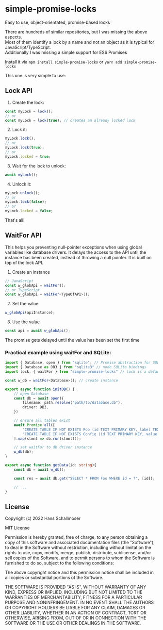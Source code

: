 # simple-promise-locks
Easy to use, object-orientated, promise-based locks

There are hundreds of similar repositories, but I was missing the above aspects.<br/>
Most of them identify a lock by a name and not an object as it is typical for JavaScript/TypeScript.<br/>
Additionally I was missing a simple support for ES6 Promises

Install it via `npm install simple-promise-locks` or `yarn add simple-promise-locks`

This one is very simple to use:

## Lock API

1. Create the lock:

````javascript
const myLock = lock();
// or
const myLock = lock(true); // creates an already locked lock
````

2. Lock it:

````javascript
myLock.lock();
// or
myLock.lock(true);
// or
myLock.locked = true;
````
3. Wait for the lock to unlock:

````javascript
await myLock();
````

4. Unlock it:

````javascript
myLock.unlock();
// or
myLock.lock(false);
// or
myLock.locked = false;
````

That's all!

## WaitFor API

This helps you preventing null-pointer exceptions when using global variables like database drivers. It delays the access to the API until the instance has been created, instead of throwing a null pointer. It is built on top of the lock API.

1. Create an instance

````typescript
// JavaScript
const w_globApi = waitFor();
// or TypeScript
const w_globApi = waitFor<TypeOfAPI>();
````

2. Set the value

````typescript
w_globApi(apiInstance);
````

3. Use the value

````typescript
const api = await w_globApi();
````

The promise gets delayed until the value has been set the first time

### Practical example using waitFor and SQLite:

````typescript
import { Database, open } from "sqlite"; // Promise abstraction for SQLite
import { Database as DB3 } from "sqlite3" // node SQLite bindings
import lock, { waitFor } from "simple-promise-locks" // lock is a default export, waitFor is named

const w_db = waitFor<Database>(); // create instance

export async function initDB() {
    // open Database
    const db = await open({
        filename: path.resolve("path/to/database.db"),
        driver: DB3,
    })

    // ensure all tables exist
    await Promise.all([
        "CREATE TABLE IF NOT EXISTS Foo (id TEXT PRIMARY KEY, label TEXT)",
        "CREATE TABLE IF NOT EXISTS Config (id TEXT PRIMARY KEY, value TEXT)",
    ].map(stmnt => db.run(stmnt)));

    // set waitFor to db driver instance
    w_db(db);
}

export async function getData(id: string){
    const db = await w_db();

    const res = await db.get("SELECT * FROM Foo WHERE id = ?", [id]);

    // ...
}
````

## License

Copyright (c) 2022 Hans Schallmoser

MIT License

Permission is hereby granted, free of charge, to any person obtaining a copy
of this software and associated documentation files (the "Software"), to deal
in the Software without restriction, including without limitation the rights
to use, copy, modify, merge, publish, distribute, sublicense, and/or sell
copies of the Software, and to permit persons to whom the Software is
furnished to do so, subject to the following conditions:

The above copyright notice and this permission notice shall be included in all
copies or substantial portions of the Software.

THE SOFTWARE IS PROVIDED "AS IS", WITHOUT WARRANTY OF ANY KIND, EXPRESS OR
IMPLIED, INCLUDING BUT NOT LIMITED TO THE WARRANTIES OF MERCHANTABILITY,
FITNESS FOR A PARTICULAR PURPOSE AND NONINFRINGEMENT. IN NO EVENT SHALL THE
AUTHORS OR COPYRIGHT HOLDERS BE LIABLE FOR ANY CLAIM, DAMAGES OR OTHER
LIABILITY, WHETHER IN AN ACTION OF CONTRACT, TORT OR OTHERWISE, ARISING FROM,
OUT OF OR IN CONNECTION WITH THE SOFTWARE OR THE USE OR OTHER DEALINGS IN THE
SOFTWARE.
